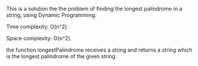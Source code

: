 This is a solution the the problem of finding the longest palindrome in a string, using Dynamic Programming.

Time complexity: O(n^2).

Space complexity: O(n^2).

the function longestPalindrome receives a string and returns a string which is the longest palindrome of the given string.
